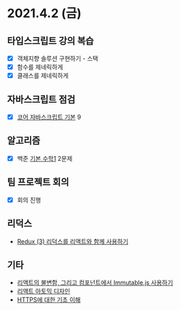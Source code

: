 # 2021.4.2 (금)

## 타입스크립트 강의 복습

- [x] 객체지향 솔루션 구현하기 - 스택
- [x] 함수를 제네릭하게
- [x] 클래스를 제네릭하게

## 자바스크립트 점검

- [x] [코어 자바스크립트 기본](https://ko.javascript.info/first-steps) 9

## 알고리즘

- [x] 백준 [기본 수학1](https://www.acmicpc.net/step/8) 2문제

## 팀 프로젝트 회의

- [x] 회의 진행

## 리덕스

- [Redux (3) 리덕스를 리액트와 함께 사용하기](https://velog.io/@velopert/Redux-3-%EB%A6%AC%EB%8D%95%EC%8A%A4%EB%A5%BC-%EB%A6%AC%EC%95%A1%ED%8A%B8%EC%99%80-%ED%95%A8%EA%BB%98-%EC%82%AC%EC%9A%A9%ED%95%98%EA%B8%B0-nvjltahf5e)

## 기타

- [리액트의 불변함, 그리고 컴포넌트에서 Immutable.js 사용하기](https://velopert.com/3486)
- [리액트 아토믹 디자인](https://ui.toast.com/weekly-pick/ko_20200213)
- [HTTPS에 대한 기초 이해](https://cheese10yun.github.io/https/)
